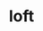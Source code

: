 ---
blog: https://loft.sh/blog
codehost: https://github.com/https://github.com/loft-sh/loft
facebook: https://facebook.com/DevSpaceCloud
linkedin: https://linkedin.com/company/devspace-cloud
logohandle: loftsh
sort: loft
title: loft
twitter: https://x.com/loft_sh
website: https://loft.sh/
---